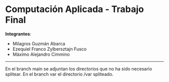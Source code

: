 # Computación Aplicada - Trabajo Final

**Integrantes**:
- Milagros Guzmán Abarca
- Ezequiel Franco Zylbersztajn Fusco
- Máximo Alejandro Cimmino

---
En el branch main se adjuntan los directorios que no ha sido necesario splitear. En el branch var el directorio /var spliteado.

